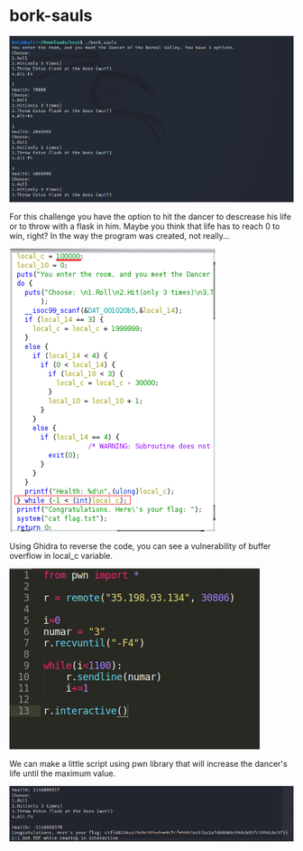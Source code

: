 # bork-sauls

<p align="left">
  <img src="https://github.com/Abdy01/CyberEDU/blob/main/bork-sauls/first.png?raw=true"
</p>

For this challenge you have the option to hit the dancer to descrease his life or to throw with a flask in him.
Maybe you think that life has to reach 0 to win, right? In the way the program was created, not really...

<p align="left">
  <img src="https://github.com/Abdy01/CyberEDU/blob/main/bork-sauls/second.png?raw=true"
</p>

Using Ghidra to reverse the code, you can see a vulnerability of buffer overflow in local_c variable.

<p align="left">
  <img src="https://github.com/Abdy01/CyberEDU/blob/main/bork-sauls/third.png?raw=true"
</p>

We can make a little script using pwn library that will increase the dancer's life until the maximum value.

<p align="left">
  <img src="https://github.com/Abdy01/CyberEDU/blob/main/bork-sauls/fourth.png?raw=true"
</p>